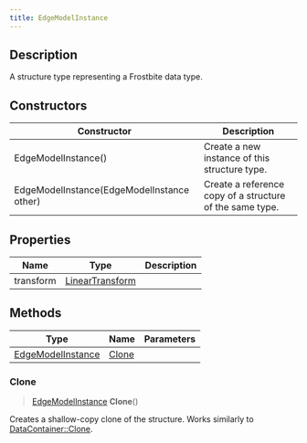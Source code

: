 ```yaml
---
title: EdgeModelInstance
---
```

## Description

A structure type representing a Frostbite data type.

## Constructors

| Constructor                                | Description                                              |
| ------------------------------------------ | -------------------------------------------------------- |
| EdgeModelInstance()                        | Create a new instance of this structure type.            |
| EdgeModelInstance(EdgeModelInstance other) | Create a reference copy of a structure of the same type. |

## Properties

| Name      | Type                                                    | Description |
| --------- | ------------------------------------------------------- | ----------- |
| transform | [LinearTransform](/vext/ref/shared/class/LinearTransform) |             |

## Methods

| Type                                   | Name            | Parameters |
| -------------------------------------- | --------------- | ---------- |
| [EdgeModelInstance](EdgeModelInstance) | [Clone](#clone) |            |

### Clone

> [EdgeModelInstance](EdgeModelInstance) **Clone**()

Creates a shallow-copy clone of the structure. Works similarly to [DataContainer::Clone](/vext/ref/shared/class/datacontainer#clone).
